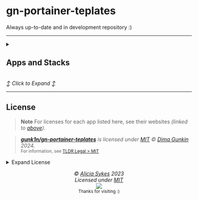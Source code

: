 # gn-portainer-teplates

Always up-to-date and in development repository :)

---

<details>

  <summary><h2>Apps and Stacks</h2><br><i>↕️ Click to Expand ↕️</i></summary>

  <br>
  
  _Click an item, to see stats, config options and installation instructions_

<!-- auto-insert-apps:start -->
1. <img title="Docker container for managing Nginx proxy hosts with a simple, powerful interface" src='https://raw.githubusercontent.com/mikestraney/portainer-templates/master/Images/proxy_mgr.png](https://avatars.githubusercontent.com/u/88089605?s=200&v=4' width='26' height='26' /> **[Nginx Proxy Manager](https://github.com/NginxProxyManager/nginx-proxy-manager 'Nginx Proxy Manager enables you to easily forward to your websites running at home or otherwise including free SSL without having to know too much about Nginx or Letsencrypt ')**  -- ([there_will_be_some_reference](https://github.com))

<!-- auto-insert-apps:end -->

</details>

---

## License

> **Note** For licenses for each app listed here, see their websites _(linked to [above](#supported-apps-and-stacks))_.

> _**[gunk1n/gn-portainer-teplates](https://github.com/gunk1n/gn-portainer-teplates)** is licensed under [MIT](https://github.com/gunk1n/gn-portainer-teplates/blob/HEAD/LICENSE) © [Dima Gunkin](https://gunk1n.pro) 2024._<br>
> <sup align="right">For information, see <a href="https://tldrlegal.com/license/mit-license">TLDR Legal > MIT</a></sup>

<details>
<summary>Expand License</summary>

```
The MIT License (MIT)
Copyright (c) Alicia Sykes <alicia@omg.com> 

Permission is hereby granted, free of charge, to any person obtaining a copy 
of this software and associated documentation files (the "Software"), to deal 
in the Software without restriction, including without limitation the rights 
to use, copy, modify, merge, publish, distribute, sub-license, and/or sell 
copies of the Software, and to permit persons to whom the Software is furnished 
to do so, subject to the following conditions:

The above copyright notice and this permission notice shall be included install 
copies or substantial portions of the Software.

THE SOFTWARE IS PROVIDED "AS IS", WITHOUT WARRANTY OF ANY KIND, EXPRESS OR IMPLIED,
INCLUDING BUT NOT LIMITED TO THE WARRANTIES OF MERCHANT ABILITY, FITNESS FOR A
PARTICULAR PURPOSE AND NON INFRINGEMENT. IN NO EVENT SHALL THE AUTHORS OR COPYRIGHT
HOLDERS BE LIABLE FOR ANY CLAIM, DAMAGES OR OTHER LIABILITY, WHETHER IN AN ACTION
OF CONTRACT, TORT OR OTHERWISE, ARISING FROM, OUT OF OR IN CONNECTION WITH THE
SOFTWARE OR THE USE OR OTHER DEALINGS IN THE SOFTWARE.
```

</details>

<!-- License + Copyright -->
<p  align="center">
  <i>© <a href="https://aliciasykes.com">Alicia Sykes</a> 2023</i><br>
  <i>Licensed under <a href="https://gist.github.com/Lissy93/143d2ee01ccc5c052a17">MIT</a></i><br>
  <a href="https://github.com/lissy93"><img src="https://i.ibb.co/4KtpYxb/octocat-clean-mini.png" /></a><br>
  <sup>Thanks for visiting :)</sup>
</p>
